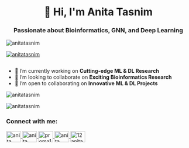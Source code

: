 <h1 align="center">👋 Hi, I'm Anita Tasnim</h1>
<h3 align="center">Passionate about Bioinformatics, GNN, and Deep Learning</h3>

<p align="left"> 
  <img src="https://komarev.com/ghpvc/?username=anitatasnim&label=Profile%20views&color=0e75b6&style=flat" alt="anitatasnim" /> 
</p>

<p align="left"> 
  <a href="https://github.com/ryo-ma/github-profile-trophy"><img src="https://github-profile-trophy.vercel.app/?username=anitatasnim" alt="anitatasnim" /></a> 
</p>

<p align="left"> 
  <a href="https://twitter.com/" target="blank"><img src="https://img.shields.io/twitter/follow/?logo=twitter&style=for-the-badge" alt="" /></a> 
</p>

- 🔭 I’m currently working on **Cutting-edge ML & DL Research**
- 👯 I’m looking to collaborate on **Exciting Bioinformatics Research**
- 🤝 I’m open to collaborating on **Innovative ML & DL Projects**

<!-- Github Stats -->
<p align="left">
  <img src="https://github-readme-stats.vercel.app/api?username=anitatasnim&show_icons=true&locale=en" alt="anitatasnim" />
</p>

<!-- Most Used Languages -->
<p align="left">
  <img src="https://github-readme-stats.vercel.app/api/top-langs/?username=anitatasnim" alt="anitatasnim" />
</p>

<h3 align="left">Connect with me:</h3>
<p align="left">
  <a href="https://www.linkedin.com/in/anita-tasnim" target="blank">
    <img align="center" src="https://raw.githubusercontent.com/rahuldkjain/github-profile-readme-generator/master/src/images/icons/Social/linkedin-alt.svg" alt="anita tasnim" height="30" width="40" />
  </a>
  <a href="https://www.kaggle.com/anitatasnim" target="blank">
    <img align="center" src="https://raw.githubusercontent.com/rahuldkjain/github-profile-readme-generator/master/src/images/icons/Social/kaggle.svg" alt="anita tasnim" height="30" width="40" />
  </a>
  <a href="https://www.facebook.com/proma102367" target="blank">
    <img align="center" src="https://raw.githubusercontent.com/rahuldkjain/github-profile-readme-generator/master/src/images/icons/Social/facebook.svg" alt="proma102367" height="30" width="40" />
  </a>
  <a href="https://www.youtube.com/c/anita-tasnim" target="blank">
    <img align="center" src="https://raw.githubusercontent.com/rahuldkjain/github-profile-readme-generator/master/src/images/icons/Social/youtube.svg" alt="anita tasnim" height="30" width="40" />
  </a>
  <a href="https://codeforces.com/profile/12anitatasnim" target="blank">
    <img align="center" src="https://raw.githubusercontent.com/rahuldkjain/github-profile-readme-generator/master/src/images/icons/Social/codeforces.svg" alt="12anitatasnim" height="30" width="40" />
  </a>
</p>
